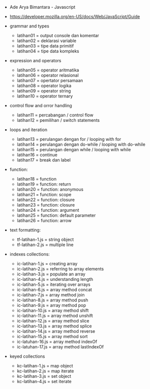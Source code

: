 - Ade Arya Bimantara - Javascript
- https://developer.mozilla.org/en-US/docs/Web/JavaScript/Guide

- grammar and types
	- latihan01	= output console dan komentar
	- latihan02	= deklarasi variable
	- latihan03	= tipe data primitif
	- latihan04	= tipe data kompleks
- expression and operators
	- latihan05	= operator aritmatika
	- latihan06	= operator relasional
	- latihan07	= opertator persamaan
	- latihan08	= operator logika
	- latihan09	= operator string
	- latihan10	= operator ternary
- control flow and orror handling
	- latihan11	= percabangan / control flow
	- latihan12	= pemilihan / switch statements
- loops and iteration
	- latihan13 	= perulangan dengan for / looping with for
	- latihan14	= perulangan dengan do-while / looping with do-while
	- latihan15	= perulangan dengan while / looping with while
	- latihan16 	= continue
	- latihan17	= break dan label
- function:
	- latihan18	= function
	- latihan19	= function: return
	- latihan20	= function: anonymous
	- latihan21	= function: scope
	- latihan22 	= function: closure
	- latihan23	= function: closure
	- latihan24 	= function: argument
	- latihan25	= function: default parameter	
	- latihan26	= function: arrow
- text formatting:
	- tf-latihan-1.js = string object
	- tf-latihan-2.js = multiple line

- indexes collections:
	- ic-latihan-1.js = creating array
	- ic-latihan-2.js = referring to array elements
	- ic-latihan-3.js = populate an array
	- ic-latihan-4.js = understanding length
	- ic-latihan-5.js = iterating over arrays
	- ic-latihan-6.js = array method concat
	- ic-latihan-7.js = array method join
	- ic-latihan-8.js = array method push
	- ic-latihan-9.js = array method pop
	- ic-latihan-10.js = array method shift
	- ic-latihan-11.js = array method unshift
	- ic-latihan-12.js = array method slice
	- ic-latihan-13.js = array method splice
	- ic-latihan-14.js = array method reverse
	- ic-latihan-15.js = array method sort
	- ic-latuhan-16.js = array method indexOf
	- ic-latuhan-17.js = array method lastIndexOf

- keyed collections
	- kc-latihan-1.js = map object
	- kc-latihan-2.js = map iterate
	- kc-latihan-3.js = set object
	- kc-latihan-4.js = set iterate
